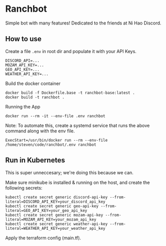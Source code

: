# Ranchbot
Simple bot with many features!
Dedicated to the friends at Ni Hao Discord.

## How to use
Create a file ```.env``` in root dir and populate it with your API Keys.
```
DISCORD_API=...
MOZAM_API_KEY=...
GEO_API_KEY=...
WEATHER_API_KEY=...
```

Build the docker container
```
docker build -f Dockerfile.base -t ranchbot-base:latest .
docker build -t ranchbot .
```

Running the App
```
docker run --rm -it --env-file .env ranchbot
```

Note: To automate this, create a systemd service that runs the above command along with the env file.
```
ExecStart=/usr/bin/docker run --rm --env-file /home/steven/code/ranchbot/.env ranchbot
```

## Run in Kubernetes
This is super unneccesary; we're doing this because we can. 

Make sure minikube is installed & running on the host, and create the following secrets:
```
kubectl create secret generic discord-api-key --from-literal=DISCORD_API_KEY=your_discord_api_key
kubectl create secret generic geo-api-key --from-literal=GEO_API_KEY=your_geo_api_key
kubectl create secret generic mozam-api-key --from-literal=MOZAM_API_KEY=your_mozam_api_key
kubectl create secret generic weather-api-key --from-literal=WEATHER_API_KEY=your_weather_api_key
```

Apply the terraform config (main.tf).
